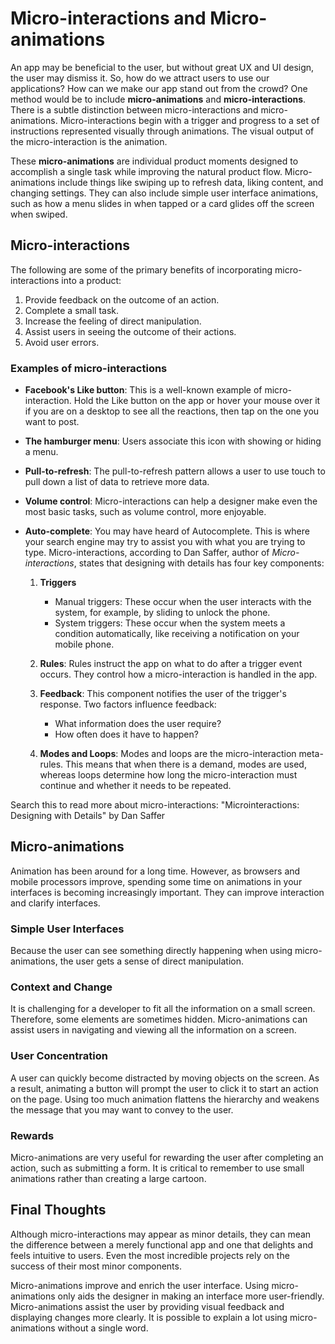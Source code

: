 # Micro-interactions and Micro-animations

An app may be beneficial to the user, but without great UX and UI design, the user may dismiss it. So, how do we attract users to use our applications? How can we make our app stand out from the crowd? One method would be to include **micro-animations** and **micro-interactions**. There is a subtle distinction between micro-interactions and micro-animations. Micro-interactions begin with a trigger and progress to a set of instructions represented visually through animations. The visual output of the micro-interaction is the animation.

These **micro-animations** are individual product moments designed to accomplish a single task while improving the natural product flow. Micro-animations include things like swiping up to refresh data, liking content, and changing settings. They can also include simple user interface animations, such as how a menu slides in when tapped or a card glides off the screen when swiped.

## Micro-interactions

The following are some of the primary benefits of incorporating micro-interactions into a product:

1. Provide feedback on the outcome of an action.
2. Complete a small task.
3. Increase the feeling of direct manipulation.
4. Assist users in seeing the outcome of their actions.
5. Avoid user errors.

### Examples of micro-interactions

- **Facebook's Like button**: This is a well-known example of micro-interaction. Hold the Like button on the app or hover your mouse over it if you are on a desktop to see all the reactions, then tap on the one you want to post.

- **The hamburger menu**: Users associate this icon with showing or hiding a menu.

- **Pull-to-refresh**: The pull-to-refresh pattern allows a user to use touch to pull down a list of data to retrieve more data.

- **Volume control**: Micro-interactions can help a designer make even the most basic tasks, such as volume control, more enjoyable.

- **Auto-complete**: You may have heard of Autocomplete. This is where your search engine may try to assist you with what you are trying to type. Micro-interactions, according to Dan Saffer, author of *Micro-interactions*, states that designing with details has four key components:

  1. **Triggers**
     - Manual triggers: These occur when the user interacts with the system, for example, by sliding to unlock the phone.
     - System triggers: These occur when the system meets a condition automatically, like receiving a notification on your mobile phone.

  2. **Rules**: Rules instruct the app on what to do after a trigger event occurs. They control how a micro-interaction is handled in the app.

  3. **Feedback**: This component notifies the user of the trigger's response. Two factors influence feedback:
     - What information does the user require?
     - How often does it have to happen?

  4. **Modes and Loops**: Modes and loops are the micro-interaction meta-rules. This means that when there is a demand, modes are used, whereas loops determine how long the micro-interaction must continue and whether it needs to be repeated.

Search this to read more about micro-interactions: "Microinteractions: Designing with Details" by Dan Saffer

## Micro-animations

Animation has been around for a long time. However, as browsers and mobile processors improve, spending some time on animations in your interfaces is becoming increasingly important. They can improve interaction and clarify interfaces.

### Simple User Interfaces

Because the user can see something directly happening when using micro-animations, the user gets a sense of direct manipulation.

### Context and Change

It is challenging for a developer to fit all the information on a small screen. Therefore, some elements are sometimes hidden. Micro-animations can assist users in navigating and viewing all the information on a screen.

### User Concentration

A user can quickly become distracted by moving objects on the screen. As a result, animating a button will prompt the user to click it to start an action on the page. Using too much animation flattens the hierarchy and weakens the message that you may want to convey to the user.

### Rewards

Micro-animations are very useful for rewarding the user after completing an action, such as submitting a form. It is critical to remember to use small animations rather than creating a large cartoon.

## Final Thoughts

Although micro-interactions may appear as minor details, they can mean the difference between a merely functional app and one that delights and feels intuitive to users. Even the most incredible projects rely on the success of their most minor components.

Micro-animations improve and enrich the user interface. Using micro-animations only aids the designer in making an interface more user-friendly. Micro-animations assist the user by providing visual feedback and displaying changes more clearly. It is possible to explain a lot using micro-animations without a single word.
